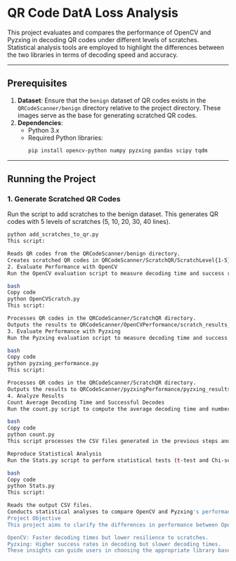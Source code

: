 # QR Code DatA Loss Analysis

This project evaluates and compares the performance of OpenCV and Pyzxing in decoding QR codes under different levels of scratches. Statistical analysis tools are employed to highlight the differences between the two libraries in terms of decoding speed and accuracy.

---

## Prerequisites

1. **Dataset**: Ensure that the `benign` dataset of QR codes exists in the `QRCodeScanner/benign` directory relative to the project directory. These images serve as the base for generating scratched QR codes.
2. **Dependencies**:
   - Python 3.x
   - Required Python libraries:
     ```bash
     pip install opencv-python numpy pyzxing pandas scipy tqdm
     ```

---

## Running the Project

### 1. Generate Scratched QR Codes
Run the script to add scratches to the benign dataset. This generates QR codes with 5 levels of scratches (5, 10, 20, 30, 40 lines).

```bash
python add_scratches_to_qr.py
This script:

Reads QR codes from the QRCodeScanner/benign directory.
Creates scratched QR codes in QRCodeScanner/ScratchQR/ScratchLevel{1-5} directories.
2. Evaluate Performance with OpenCV
Run the OpenCV evaluation script to measure decoding time and success rate for each scratch level:

bash
Copy code
python OpenCVScratch.py
This script:

Processes QR codes in the QRCodeScanner/ScratchQR directory.
Outputs the results to QRCodeScanner/OpenCVPerformance/scratch_results_OpenCV.csv.
3. Evaluate Performance with Pyzxing
Run the Pyzxing evaluation script to measure decoding time and success rate for each scratch level:

bash
Copy code
python pyzxing_performance.py
This script:

Processes QR codes in the QRCodeScanner/ScratchQR directory.
Outputs the results to QRCodeScanner/pyzxingPerformance/pyzxing_results_csv.csv.
4. Analyze Results
Count Average Decoding Time and Successful Decodes
Run the count.py script to compute the average decoding time and number of successful decodes at each scratch level for both OpenCV and Pyzxing:

bash
Copy code
python count.py
This script processes the CSV files generated in the previous steps and outputs the average statistics for each scratch level.

Reproduce Statistical Analysis
Run the Stats.py script to perform statistical tests (t-test and Chi-square) on the results:

bash
Copy code
python Stats.py
This script:

Reads the output CSV files.
Conducts statistical analyses to compare OpenCV and Pyzxing's performance.
Project Objective
This project aims to clarify the differences in performance between OpenCV and Pyzxing QR code decoding libraries. By using statistical analysis tools, the project highlights the trade-offs between the two libraries:

OpenCV: Faster decoding times but lower resilience to scratches.
Pyzxing: Higher success rates in decoding but slower decoding times.
These insights can guide users in choosing the appropriate library based on their specific use case.